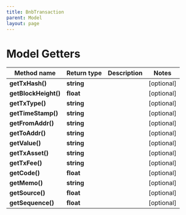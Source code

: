 ```yaml
---
title: BnbTransaction
parent: Model
layout: page
---
```


# Model Getters

Method name | Return type | Description | Notes
------------ | ------------- | ------------- | -------------
**getTxHash()** | **string** |  | [optional]
**getBlockHeight()** | **float** |  | [optional]
**getTxType()** | **string** |  | [optional]
**getTimeStamp()** | **string** |  | [optional]
**getFromAddr()** | **string** |  | [optional]
**getToAddr()** | **string** |  | [optional]
**getValue()** | **string** |  | [optional]
**getTxAsset()** | **string** |  | [optional]
**getTxFee()** | **string** |  | [optional]
**getCode()** | **float** |  | [optional]
**getMemo()** | **string** |  | [optional]
**getSource()** | **float** |  | [optional]
**getSequence()** | **float** |  | [optional]

